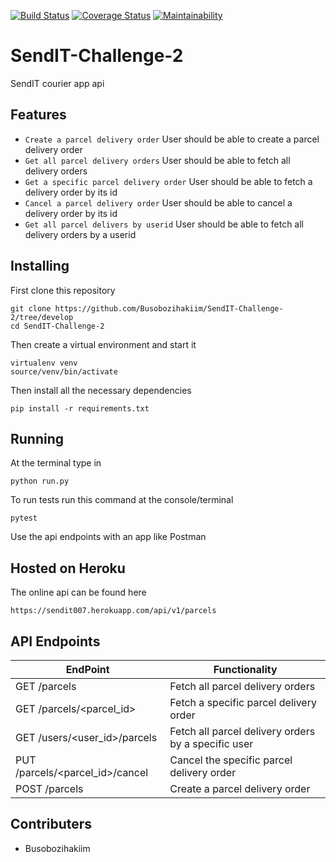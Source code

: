 [![Build Status](https://travis-ci.com/Busobozihakiim/SendIT-Challenge-2.svg?branch=develop)](https://travis-ci.com/Busobozihakiim/SendIT-Challenge-2)
[![Coverage Status](https://coveralls.io/repos/github/Busobozihakiim/SendIT-Challenge-2/badge.svg?branch=develop)](https://coveralls.io/github/Busobozihakiim/SendIT-Challenge-2?branch=develop)
[![Maintainability](https://api.codeclimate.com/v1/badges/65e1dfa5f43053d0335a/maintainability)](https://codeclimate.com/github/Busobozihakiim/SendIT-Challenge-2/maintainability)
# SendIT-Challenge-2
SendIT courier app api

## Features
- `Create a parcel delivery order` User should be able to create a parcel delivery order
- `Get all parcel delivery orders` User should be able to fetch all delivery orders
- `Get a specific parcel delivery order` User should be able to fetch a delivery order by its id
- `Cancel a parcel delivery order` User should be able to cancel a delivery order by its id 
- `Get all parcel delivers by userid` User should be able to fetch all delivery orders by a userid

## Installing
First clone this repository

```
git clone https://github.com/Busobozihakiim/SendIT-Challenge-2/tree/develop
cd SendIT-Challenge-2
```

Then create a virtual environment and start it
```
virtualenv venv
source/venv/bin/activate
```

Then install all the necessary dependencies
```
pip install -r requirements.txt
```

## Running
At the terminal type in
```
python run.py
```

To run tests run this command at the console/terminal
```
pytest
```

Use the api endpoints with an app like Postman 

## Hosted on Heroku
The online api can be found here 
```
https://sendit007.herokuapp.com/api/v1/parcels
```

## API Endpoints
|  EndPoint  |  Functionality  |
| ------------- | ------------- |
| GET /parcels  | Fetch all parcel delivery orders  |
| GET /parcels/\<parcel_id\>  | Fetch a specific parcel delivery order  |
| GET /users/\<user_id\>/parcels | Fetch all parcel delivery orders by a specific user |
| PUT /parcels/\<parcel_id\>/cancel | Cancel the specific parcel delivery order |
| POST /parcels | Create a parcel delivery order |
  
## Contributers
- Busobozihakiim

